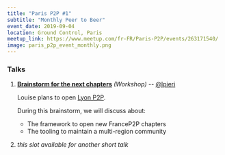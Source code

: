 ```yaml
---
title: "Paris P2P #1"
subtitle: "Monthly Peer to Beer"
event_date: 2019-09-04
location: Ground Control, Paris
meetup_link: https://www.meetup.com/fr-FR/Paris-P2P/events/263171540/
image: paris_p2p_event_monthly.png
---
```


### <i class="far fa-presentation"></i> Talks

1. **[Brainstorm for the next chapters](https://github.com/parisp2p/community/issues/33)** _(Workshop)_ -- [@lpieri](https://github.com/lpieri)

    Louise plans to open [Lyon P2P](https://github.com/parisp2p/community/issues/10).

    During this brainstorm, we will discuss about:

    * The framework to open new FranceP2P chapters
    * The tooling to maintain a multi-region community
2. _this slot available for another short talk_

